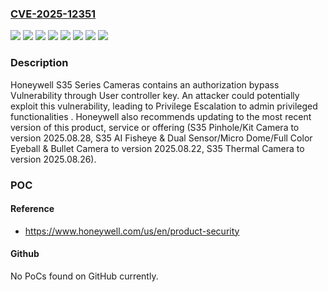 ### [CVE-2025-12351](https://cve.mitre.org/cgi-bin/cvename.cgi?name=CVE-2025-12351)
![](https://img.shields.io/static/v1?label=Product&message=S35%203M%2F5M%2F8M%2FPinhole%2FKit%20Camera&color=blue)
![](https://img.shields.io/static/v1?label=Product&message=S35%20AI%20Fisheye%26Dual%20Sensor%2FMicro%20Dome%2FFull%20Color%20Eyeball%26Bullet%20Camera&color=blue)
![](https://img.shields.io/static/v1?label=Product&message=S35%20Thermal%20Camera&color=blue)
![](https://img.shields.io/static/v1?label=Version&message=2022.02.28%20&color=brightgreen)
![](https://img.shields.io/static/v1?label=Version&message=2024.08.10%20&color=brightgreen)
![](https://img.shields.io/static/v1?label=Version&message=2024.10.21%20&color=brightgreen)
![](https://img.shields.io/static/v1?label=Vulnerability&message=CWE-639%20Authorization%20Bypass%20Through%20User-Controlled%20Key&color=brightgreen)
![](https://img.shields.io/static/v1?label=Vulnerability&message=CWE-668%20Exposure%20of%20Resource%20to%20Wrong%20Sphere&color=brightgreen)

### Description

Honeywell S35 Series Cameras contains an authorization bypass Vulnerability through User controller key. An attacker could potentially exploit this vulnerability, leading to Privilege Escalation to admin privileged functionalities . Honeywell also recommends updating to the most recent version of this product, service or offering (S35 Pinhole/Kit Camera to version 2025.08.28, S35 AI Fisheye & Dual Sensor/Micro Dome/Full Color Eyeball & Bullet Camera to version 2025.08.22, S35 Thermal Camera to version 2025.08.26).

### POC

#### Reference
- https://www.honeywell.com/us/en/product-security

#### Github
No PoCs found on GitHub currently.

